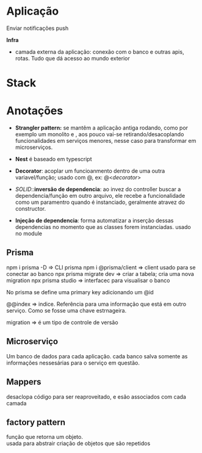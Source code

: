 # Aplicação
  Enviar notificações push

  **Infra**  
  - camada externa da aplicação: conexão com o banco e outras apis, rotas. Tudo que dá acesso ao mundo exterior
# Stack


# Anotações
  - **Strangler pattern:** se mantêm a aplicação antiga rodando, como por exemplo um monolito e , aos pouco vai-se retirando/desacoplando funcionalidades em serviços menores, nesse caso para transformar em microserviços.

  - **Nest** é baseado em typescript

  - **Decorator**: acoplar um funcioanmento dentro de uma outra variavel/função; usado com @, ex: @<*decorator*>

  - *SOLID*::**inversão de dependencia**: ao invez do controller buscar a dependencia/função em outro arquivo, ele recebe a funcionalidade como um paramentro quando é instanciado, geralmente atravez do constructor.

  - **Injeção de dependencia**: forma automatizar a inserção dessas dependencias no momento que as classes forem instanciadas. usado no module

  ## Prisma
  npm i prisma -D => CLI prisma
  npm i @prisma/client => client usado para se conectar ao banco
  npx prisma migrate dev => criar a tabela; cria uma nova migration
  npx prisma studio => interfacec para visualisar o banco


  No prisma se define uma primary key adicionando um @id  

  @@index => indice. Referência para uma informação que está em outro serviço. Como se fosse uma chave estrnageira. 

  migration => é um tipo de controle de versão
  ## Microserviço
  Um banco de dados para cada aplicação.
  cada banco salva somente as informações nessesárias para o serviço em questão.

  ## Mappers
  desaclopa código para ser reaproveitado, e esão associados com cada camada

  ## factory pattern
   função que retorna um objeto.  
   usada para abstrair criação de objetos que são repetidos

